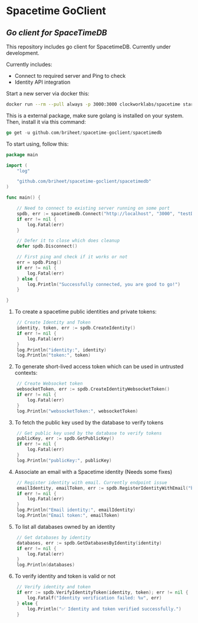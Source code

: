 # Spacetime GoClient

## _Go client for SpaceTimeDB_

This repository includes go client for SpacetimeDB. Currently under development.

Currently includes:

- Connect to required server and Ping to check
- Identity API integration

Start a new server via docker this:

```bash
docker run --rm --pull always -p 3000:3000 clockworklabs/spacetime start
```

This is a external package, make sure golang is installed on your system. Then, install it via this command:

```go
go get -u github.com/briheet/spacetime-goclient/spacetimedb
```

To start using, follow this:

```go
package main

import (
	"log"

	"github.com/briheet/spacetime-goclient/spacetimedb"
)

func main() {

	// Need to connect to existing server running on some port
	spdb, err := spacetimedb.Connect("http://localhost", "3000", "testDB")
	if err != nil {
		log.Fatal(err)
	}

	// Defer it to close which does cleanup
	defer spdb.Disconnect()

	// First ping and check if it works or not
	err = spdb.Ping()
	if err != nil {
		log.Fatal(err)
	} else {
		log.Println("Successfully connected, you are good to go!")
	}

}
```

1. To create a spacetime public identities and private tokens:

```go
	// Create Identity and Token
	identity, token, err := spdb.CreateIdentity()
	if err != nil {
		log.Fatal(err)
	}
	log.Println("identity:", identity)
	log.Println("token:", token)
```

2. To generate short-lived access token which can be used in untrusted contexts:

```go
	// Create Websocket token
	websocketToken, err := spdb.CreateIdentityWebsocketToken()
	if err != nil {
		log.Fatal(err)
	}
	log.Println("websocketToken:", websocketToken)
```

3. To fetch the public key used by the database to verify tokens

```go
	// Get public key used by the database to verify tokens
	publicKey, err := spdb.GetPublicKey()
	if err != nil {
		log.Fatal(err)
	}
	log.Println("publicKey:", publicKey)
```

4. Associate an email with a Spacetime identity (Needs some fixes)

```go
	// Register identity with email. Currently endpoint issue
	emailIdentity, emailToken, err := spdb.RegisterIdentityWithEmail("briheetyadav@gmail.com")
	if err != nil {
		log.Fatal(err)
	}
	log.Println("Email identity:", emailIdentity)
	log.Println("Email token:", emailToken)
```

5. To list all databases owned by an identity

```go
	// Get databases by identity
	databases, err := spdb.GetDatabasesByIdentity(identity)
	if err != nil {
		log.Fatal(err)
	}
	log.Println(databases)
```

6. To verify identity and token is valid or not

```go
	// Verify identity and token
	if err := spdb.VerifyIdentityToken(identity, token); err != nil {
		log.Fatalf("Identity verification failed: %v", err)
	} else {
		log.Println("✅ Identity and token verified successfully.")
	}
```
